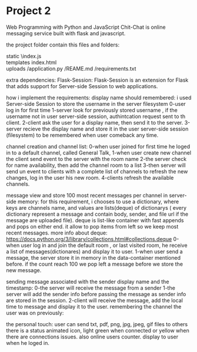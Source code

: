 # Project 2

Web Programming with Python and JavaScript
Chit-Chat is online messaging service built with flask and javascript.

the project folder contain this files and folders:

  static
    \index.js       
  templates
    index.html      
  uploads
  /application.py
  /REAME.md
  /requirements.txt

extra dependencies:
  Flask-Session:
    Flask-Session is an extension for Flask that adds support for Server-side Session to web applications.

how i implement the requirements:
  display name should remembered:
    i used Server-side Session to store the username in the server filesystem 
    0-user log in for first time
    1-server look for previously stored username , if the username not in user server-side session, authintcation request sent to th client.
    2-client ask the user for a display name, then send it to the server.
    3-server recieve the display name and store it in the user server-side session (filesystem) to be remembered when user comeback any time.

  channel creation and channel list:
    0-when user joined for first time he loged in to a default channel, called General Talk, 
    1-when user create new channel the client send event to the server with the room name
    2-the server check for name availability, then add the channel room to a list
    3-then server will send un event to clients with a complete list of channels to refresh the new changes, log in the user his new room.
    4-clients refresh the available channels.

  message view and store 100 most recent messages per channel in server-side memory:
    for this requirement, i chooses to use a dictionary, where keys are channels name, and values are lists(deque) of dictionarys ( every dictionary represent a message and contain body, sender, and file url if the message are uploaded file).
    deque is list-like container with fast appends and pops on either end. it allow to pop items from left so we keep most recent messages.
    more info about deque:
        https://docs.python.org/3/library/collections.html#collections.deque
    0-when user log in and join the default room , or last visited room, he receive a list of messages(dictionares) and display it to user.
    1-when user send a message, the server store it in memory in the data-container mentioned before. if the count reach 100 we pop left a message before we store the new message. 
    
  sending message associated with the sender display name and the timestamp:
    0-the server will receive the message from a sender
    1-the server will add the sender info before passing the message as sender info are stored in the session.
    2-client will receive the message, add the local time to message and display it to the user.
  remembering the channel the user was on previously:

  the personal touch:
    user can send txt, pdf, png, jpg, jpeg, gif files to others
    there is a status animated icon, light green when connected or yellow when there are connections issues.
    also online users counter. display to user when he loged in.